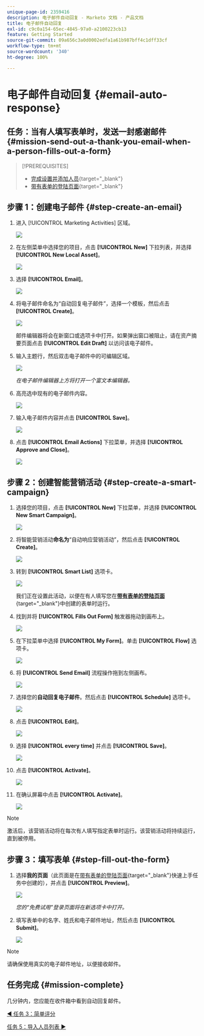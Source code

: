 ```yaml
---
unique-page-id: 2359416
description: 电子邮件自动回复 - Marketo 文档 - 产品文档
title: 电子邮件自动回复
exl-id: c9c0a154-65ec-4845-97a0-a2100223cb13
feature: Getting Started
source-git-commit: 09a656c3a0d0002edfa1a61b987bff4c1dff33cf
workflow-type: tm+mt
source-wordcount: '340'
ht-degree: 100%

---
```


# 电子邮件自动回复 {#email-auto-response}

## 任务：当有人填写表单时，发送一封感谢邮件 {#mission-send-out-a-thank-you-email-when-a-person-fills-out-a-form}

>[!PREREQUISITES]
>
>* [完成设置并添加人员](/help/marketo/getting-started/quick-wins/get-set-up-and-add-a-person.md){target="_blank"}
>* [带有表单的登陆页面](/help/marketo/getting-started/quick-wins/landing-page-with-a-form.md){target="_blank"}

## 步骤 1：创建电子邮件 {#step-create-an-email}

1. 进入 [!UICONTROL Marketing Activities] 区域。

   ![](assets/email-auto-response-1.png)

1. 在左侧菜单中选择您的项目，点击 **[!UICONTROL New]** 下拉列表，并选择 **[!UICONTROL New Local Asset]**。

   ![](assets/email-auto-response-2.png)

1. 选择 **[!UICONTROL Email]**。

   ![](assets/email-auto-response-3.png)

1. 将电子邮件命名为“自动回复电子邮件”，选择一个模板，然后点击 **[!UICONTROL Create]**。

   ![](assets/email-auto-response-4.png)

   邮件编辑器将会在新窗口或选项卡中打开。如果弹出窗口被阻止，请在资产摘要页面点击 **[!UICONTROL Edit Draft]** 以访问该电子邮件。

1. 输入主题行，然后双击电子邮件中的可编辑区域。

   ![](assets/email-auto-response-5.png)

   _在电子邮件编辑器上方将打开一个富文本编辑器。_

1. 高亮选中现有的电子邮件内容。

   ![](assets/email-auto-response-6.png)

1. 输入电子邮件内容并点击 **[!UICONTROL Save]**。

   ![](assets/email-auto-response-7.png)

1. 点击 **[!UICONTROL Email Actions]** 下拉菜单，并选择 **[!UICONTROL Approve and Close]**。

   ![](assets/email-auto-response-8.png)

## 步骤 2：创建智能营销活动 {#step-create-a-smart-campaign}

1. 选择您的项目，点击 **[!UICONTROL New]** 下拉菜单，并选择 **[!UICONTROL New Smart Campaign]**。

   ![](assets/email-auto-response-9.png)

1. 将智能营销活动&#x200B;**命名为**“自动响应营销活动”，然后点击 **[!UICONTROL Create]**。

   ![](assets/email-auto-response-10.png)

1. 转到 **[!UICONTROL Smart List]** 选项卡。

   ![](assets/email-auto-response-11.png)

   我们正在设置此活动，以便在有人填写您在&#x200B;[**带有表单的登陆页面**](/help/marketo/getting-started/quick-wins/landing-page-with-a-form.md){target="_blank"}&#x200B;中创建的表单时运行。

1. 找到并将 **[!UICONTROL Fills Out Form]** 触发器拖动到画布上。

   ![](assets/email-auto-response-12.png)

1. 在下拉菜单中选择 **[!UICONTROL My Form]**。单击 **[!UICONTROL Flow]** 选项卡。

   ![](assets/email-auto-response-13.png)

1. 将 **[!UICONTROL Send Email]** 流程操作拖到左侧画布。

   ![](assets/email-auto-response-14.png)

1. 选择您的&#x200B;**自动回复电子邮件**。然后点击 **[!UICONTROL Schedule]** 选项卡。

   ![](assets/email-auto-response-15.png)

1. 点击 **[!UICONTROL Edit]**。

   ![](assets/email-auto-response-16.png)

1. 选择 **[!UICONTROL every time]** 并点击 **[!UICONTROL Save]**。

   ![](assets/email-auto-response-17.png)

1. 点击 **[!UICONTROL Activate]**。

   ![](assets/email-auto-response-18.png)

1. 在确认屏幕中点击 **[!UICONTROL Activate]**。

   ![](assets/email-auto-response-19.png)

>[!NOTE]
>
>激活后，该营销活动将在每次有人填写指定表单时运行。该营销活动将持续运行，直到被停用。

## 步骤 3：填写表单 {#step-fill-out-the-form}

1. 选择&#x200B;**我的页面**（此页面是在[带有表单的登陆页面](/help/marketo/getting-started/quick-wins/landing-page-with-a-form.md){target="_blank"}快速上手任务中创建的），并点击 **[!UICONTROL Preview]**。

   ![](assets/email-auto-response-20.png)

   _您的“免费试用”登录页面将在新选项卡中打开。_

1. 填写表单中的名字、姓氏和电子邮件地址，然后点击 **[!UICONTROL Submit]**。

   ![](assets/email-auto-response-21.png)

>[!NOTE]
>
>请确保使用真实的电子邮件地址，以便接收邮件。

## 任务完成 {#mission-complete}

几分钟内，您应能在收件箱中看到自动回复邮件。

[◄ 任务 3：简单评分](/help/marketo/getting-started/quick-wins/simple-scoring.md)

[任务 5：导入人员列表 ►](/help/marketo/getting-started/quick-wins/import-a-list-of-people.md)
